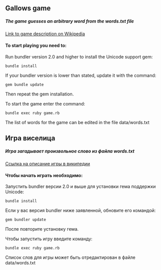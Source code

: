 ## Gallows game

##### The game guesses an arbitrary word from the words.txt file

[Link to game description on Wikipedia](https://ru.wikipedia.org/wiki/%D0%92%D0%B8%D1%81%D0%B5%D0%BB%D0%B8%D1%86%D0%B0)

#### To start playing you need to:

Run bundler version 2.0 and higher to install the Unicode support gem:
```
bundle install
```
If your bundler version is lower than stated, update it with the command:
```
gem bundle update
```
Then repeat the gem installation.

To start the game enter the command:
```
bundle exec ruby game.rb
```
The list of words for the game can be edited in the file data/words.txt


## Игра виселица

##### Игра загадывает произвольное слово из файла words.txt
[Ссылка на описание игры в википедии](https://ru.wikipedia.org/wiki/%D0%92%D0%B8%D1%81%D0%B5%D0%BB%D0%B8%D1%86%D0%B0)

#### Чтобы начать играть необходимо:

Запустить bundler версии 2.0 и выше для установки гема поддержки Unicode:
```
bundle install
```
Если у вас версия bundler ниже заявленной, обновите его командой:
```
gem bundler update
```
После повторите установку гема.

Чтобы запустить игру введите команду:
```
bundle exec ruby game.rb
```
Список слов для игры может быть отредактирован в файле data/words.txt